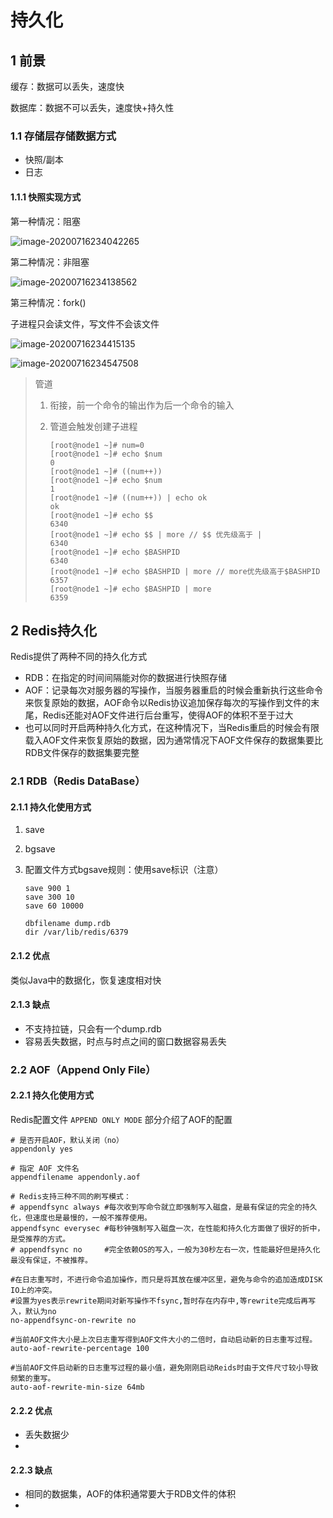 # 持久化

## 1 前景

缓存：数据可以丢失，速度快

数据库：数据不可以丢失，速度快+持久性

### 1.1 存储层存储数据方式

- 快照/副本
- 日志

#### 1.1.1 快照实现方式

第一种情况：阻塞

![image-20200716234042265](https://yeyangshu-picgo.oss-cn-shanghai.aliyuncs.com/img/image-20200716234042265.png)

第二种情况：非阻塞

![image-20200716234138562](https://yeyangshu-picgo.oss-cn-shanghai.aliyuncs.com/img/image-20200716234138562.png)

第三种情况：fork()

子进程只会读文件，写文件不会该文件

![image-20200716234415135](https://yeyangshu-picgo.oss-cn-shanghai.aliyuncs.com/img/image-20200716234415135.png)



![image-20200716234547508](https://yeyangshu-picgo.oss-cn-shanghai.aliyuncs.com/img/image-20200716234547508.png)

> 管道
>
> 1. 衔接，前一个命令的输出作为后一个命令的输入
>
> 2. 管道会触发创建子进程
>
>    ```
>    [root@node1 ~]# num=0
>    [root@node1 ~]# echo $num
>    0
>    [root@node1 ~]# ((num++))
>    [root@node1 ~]# echo $num
>    1
>    [root@node1 ~]# ((num++)) | echo ok
>    ok
>    [root@node1 ~]# echo $$
>    6340
>    [root@node1 ~]# echo $$ | more // $$ 优先级高于 |
>    6340
>    [root@node1 ~]# echo $BASHPID
>    6340
>    [root@node1 ~]# echo $BASHPID | more // more优先级高于$BASHPID
>    6357
>    [root@node1 ~]# echo $BASHPID | more
>    6359
>    ```

## 2 Redis持久化

Redis提供了两种不同的持久化方式

- RDB：在指定的时间间隔能对你的数据进行快照存储
- AOF：记录每次对服务器的写操作，当服务器重启的时候会重新执行这些命令来恢复原始的数据，AOF命令以Redis协议追加保存每次的写操作到文件的末尾，Redis还能对AOF文件进行后台重写，使得AOF的体积不至于过大
- 也可以同时开启两种持久化方式，在这种情况下，当Redis重启的时候会有限载入AOF文件来恢复原始的数据，因为通常情况下AOF文件保存的数据集要比RDB文件保存的数据集要完整

### 2.1 RDB（Redis DataBase）

#### 2.1.1 持久化使用方式

1. save

2. bgsave

3. 配置文件方式bgsave规则：使用save标识（注意）

   ```
   save 900 1
   save 300 10
   save 60 10000
   
   dbfilename dump.rdb
   dir /var/lib/redis/6379 
   ```

#### 2.1.2 优点

类似Java中的数据化，恢复速度相对快

#### 2.1.3 缺点

- 不支持拉链，只会有一个dump.rdb
- 容易丢失数据，时点与时点之间的窗口数据容易丢失



### 2.2 AOF（Append Only File）

#### 2.2.1 持久化使用方式

Redis配置文件 `APPEND ONLY MODE` 部分介绍了AOF的配置

```
# 是否开启AOF，默认关闭（no）
appendonly yes

# 指定 AOF 文件名
appendfilename appendonly.aof

# Redis支持三种不同的刷写模式：
# appendfsync always #每次收到写命令就立即强制写入磁盘，是最有保证的完全的持久化，但速度也是最慢的，一般不推荐使用。
appendfsync everysec #每秒钟强制写入磁盘一次，在性能和持久化方面做了很好的折中，是受推荐的方式。
# appendfsync no     #完全依赖OS的写入，一般为30秒左右一次，性能最好但是持久化最没有保证，不被推荐。

#在日志重写时，不进行命令追加操作，而只是将其放在缓冲区里，避免与命令的追加造成DISK IO上的冲突。
#设置为yes表示rewrite期间对新写操作不fsync,暂时存在内存中,等rewrite完成后再写入，默认为no
no-appendfsync-on-rewrite no 

#当前AOF文件大小是上次日志重写得到AOF文件大小的二倍时，自动启动新的日志重写过程。
auto-aof-rewrite-percentage 100

#当前AOF文件启动新的日志重写过程的最小值，避免刚刚启动Reids时由于文件尺寸较小导致频繁的重写。
auto-aof-rewrite-min-size 64mb
```

#### 2.2.2 优点

- 丢失数据少
- 

#### 2.2.3 缺点

- 相同的数据集，AOF的体积通常要大于RDB文件的体积
- 